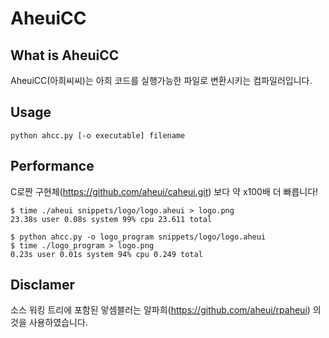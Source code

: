 # AheuiCC
What is AheuiCC
--
AheuiCC(아희씨씨)는 아희 코드를 실행가능한 파일로 변환시키는 컴파일러입니다. 

Usage
--
```
python ahcc.py [-o executable] filename
```

Performance
--
C로짠 구현체(https://github.com/aheui/caheui.git) 보다 약 x100배 더 빠릅니다!
```
$ time ./aheui snippets/logo/logo.aheui > logo.png 
23.38s user 0.08s system 99% cpu 23.611 total
```
```
$ python ahcc.py -o logo_program snippets/logo/logo.aheui  
$ time ./logo_program > logo.png
0.23s user 0.01s system 94% cpu 0.249 total
```

Disclamer
--
소스 워킹 트리에 포함된 앟셈블러는 알파희(https://github.com/aheui/rpaheui) 의 것을 사용하였습니다.
